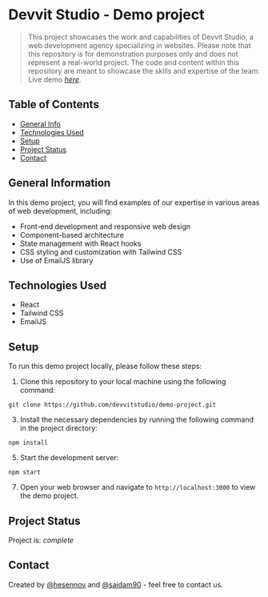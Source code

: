# Devvit Studio - Demo project
> This project showcases the work and capabilities of Devvit Studio, a web development agency specializing in websites.
> Please note that this repository is for demonstration purposes only and does not represent a real-world project.
> The code and content within this repository are meant to showcase the skills and expertise of the team.
> Live demo [_here_]([https://www.example.com](https://devvit-studio.netlify.app/)).

## Table of Contents
* [General Info](#general-information)
* [Technologies Used](#technologies-used)
* [Setup](#setup)
* [Project Status](#project-status)
* [Contact](#contact)

## General Information
In this demo project, you will find examples of our expertise in various areas of web development, including:
- Front-end development and responsive web design
- Component-based architecture
- State management with React hooks
- CSS styling and customization with Tailwind CSS
- Use of EmailJS library

## Technologies Used
- React
- Tailwind CSS
- EmailJS

## Setup
To run this demo project locally, please follow these steps:
1. Clone this repository to your local machine using the following command:
   
`git clone https://github.com/devvitstudio/demo-project.git`

3. Install the necessary dependencies by running the following command in the project directory:
   
`npm install`

5. Start the development server:
   
`npm start`

7. Open your web browser and navigate to `http://localhost:3000` to view the demo project.

## Project Status
Project is:  _complete_ 

## Contact
Created by [@hesennov]([https://github.com/hesennov]) and [@saidam90]([https://github.com/saidam90]) - feel free to contact us.

